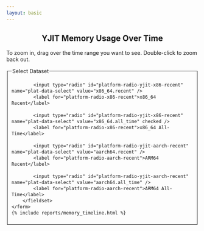 ```yaml
---
layout: basic
---
```


<!-- Load d3.js -->
<script src="https://d3js.org/d3.v5.js"></script>

<h2 style="text-align: center;">YJIT Memory Usage Over Time</h2>

<script>
var timeParser = d3.timeParse("%Y %m %d %H %M %S");
var timePrinter = d3.timeFormat("%b %d %I%p");
var data_series;
var all_series_time_range;

document.timeline_data = {} // For sharing data w/ handlers
</script>

<p>
  To zoom in, drag over the time range you want to see. Double-click to zoom back out.
</p>

<div class="timeline_report">
    <img class="graph-loading" src="/images/loading.gif" height="32" width="32" style="display: none" />
    <div class="graph-error" style="display: none"><span style="color: red; font-size: 300%;">Error Loading Data (please reload page)</span></div>
    <form>
        <fieldset id="plat-select-fieldset" style="border: 1px solid black">
            <legend>Select Dataset</legend>

            <input type="radio" id="platform-radio-yjit-x86-recent" name="plat-data-select" value="x86_64.recent" />
            <label for="platform-radio-x86-recent">x86_64 Recent</label>

            <input type="radio" id="platform-radio-yjit-x86-recent" name="plat-data-select" value="x86_64.all_time" checked />
            <label for="platform-radio-x86-recent">x86_64 All-Time</label>

            <input type="radio" id="platform-radio-yjit-aarch-recent" name="plat-data-select" value="aarch64.recent" />
            <label for="platform-radio-aarch-recent">ARM64 Recent</label>

            <input type="radio" id="platform-radio-yjit-aarch-recent" name="plat-data-select" value="aarch64.all_time" />
            <label for="platform-radio-aarch-recent">ARM64 All-Time</label>
        </fieldset>
    </form>
    {% include reports/memory_timeline.html %}
</div>

<script>
// D3 line graph, based on https://www.d3-graph-gallery.com/graph/line_basic.html
// set the dimensions and margins of the graph
var margin = {top: 10, right: 30, bottom: 70, left: 60},
    width = 800 - margin.left - margin.right,
    height = 400 - margin.top - margin.bottom;

// append the svg object to the body of the page
var svg = d3.select("#timeline_rs_chart")
  .append("svg")
    .attr("viewBox", "0 0 " + (width + margin.left + margin.right) + " " + (height + margin.top + margin.bottom))
    .attr("xmlns", "http://www.w3.org/2000/svg")
    .attr("xmlns:xlink", "http://www.w3.org/1999/xlink")
    //.attr("width", width + margin.left + margin.right)
    //.attr("height", height + margin.top + margin.bottom)
  .append("g")
    .attr("transform",
          "translate(" + margin.left + "," + margin.top + ")");

// Add X axis --> it is a date format
var x = d3.scaleTime()
    .domain([new Date(), new Date()])
    .range([ 0, width ]);
document.timeline_data.x_axis_function = x; /* Export for the event handlers */
var xAxis = d3.axisBottom(x);
var xAxisGroup = svg.append("g")
    .attr("transform", "translate(0," + height + ")")
    .attr("class", "x_axis_group")
    .call(xAxis);
xAxisGroup.selectAll("text")
    .attr("transform", "rotate(-60)")
    .style("text-anchor", "end");
document.timeline_data.x_axis = xAxis;
document.timeline_data.x_axis_group = xAxisGroup;

// Add Y axis
var y = d3.scaleLinear()
        .domain([0, 1.0])  // Dynamically set from data later
        .range([ height, 0 ]);
document.timeline_data.y_axis_function = y; /* Export for the event handlers */
document.timeline_data.y_axis = d3.axisLeft(y).tickFormat(d => `${(d / (1024 * 1024)).toFixed(1)} MiB`);
document.timeline_data.top_svg_group = svg.append("g")
  .call(document.timeline_data.y_axis);

var whiskerStrokeWidth = 1.0;
var whiskerBarWidth = 5;

var clip = svg.append("defs").append("svg:clipPath")
    .attr("id", "clip")
    .append("svg:rect")
    .attr("width", width + 30 )
    .attr("height", height + 20 )
    .attr("x", 0)
    .attr("y", -20);

// Code borrowed from https://d3-graph-gallery.com/graph/line_brushZoom.html
var idleTimeout = null;

function idled() { idleTimeout = null; }

function updateChart() {
    const extent = d3.event.selection

    // If no selection, back to initial coordinate. Otherwise, update X axis domain
    if (!extent) {
        if (!idleTimeout) {
            return (idleTimeout = setTimeout(idled, 350)); // This allows to wait a little bit
        }
        x.domain(d3.extent(all_series_time_range));
    } else {
        x.domain([x.invert(extent[0]), x.invert(extent[1])]);
        // Remove the grey brush area as soon as the selection has been done
        document.timeline_data.top_svg_group.select(".brush").call(brush.move, null);
    }
    // Update axis and circle position
    xAxisGroup.transition().duration(1000).call(xAxis)
    svg
        .selectAll("circle.whiskerdot")
        .transition().duration(1000)
        .attr("cx", function(d) { return x(d.date) } )
        .attr("cy", function(d) { return y(d.value) } )
        ;

    svg
        .selectAll("path.line")
        .transition().duration(1000)
        .attr("d", d3.line()
            .x(function(d) { return x(d.date) })
            .y(function(d) { return y(d.value) })
        );
}

var brush = d3.brushX()                 // Add the brush feature using the d3.brush function
    .extent( [ [0,0], [width,height] ] ) // initialise the brush area: start at 0,0 and finishes at width,height: it means I select the whole graph area
    .on("end", updateChart);

document.timeline_data.top_svg_group
    .append("g")
    .attr("class", "brush")
    .call(brush);

function updateDomainsAndAxesFromData() {
    // Find the new data scale based on visible series
    var minY = 0.0;
    var maxY = 1.0;
    var minX = data_series[0].time_range[0];
    var maxX = data_series[0].time_range[1];
    data_series.forEach(function (series) {
        let valueRange = series.value_range;
        if(series.visible && valueRange[0] < minY) {
            minY = valueRange[0];
        }
        if(series.visible && valueRange[1] > maxY) {
            maxY = valueRange[1];
        }
        if(series.visible && series.time_range[0] < minX) {
            minX = series.time_range[0];
        }
        if(series.visible && series.time_range[1] > maxX) {
            maxX = series.time_range[1];
        }
    });
    var yAxis = document.timeline_data.y_axis;
    var yAxisFunc = document.timeline_data.y_axis_function;

    var xAxis = document.timeline_data.x_axis;
    var xAxisFunc = document.timeline_data.x_axis_function;

    yAxisFunc.domain([minY, maxY]);
    yAxis.scale(yAxisFunc);
    document.timeline_data.top_svg_group.call(yAxis);

    xAxisFunc.domain([minX, maxX]);
    xAxis.scale(xAxisFunc);
    document.timeline_data.x_axis_group.call(xAxis);

    all_series_time_range = [minX, maxX];
}

function updateGraphFromData() {
    updateDomainsAndAxesFromData();

    // Add top-level SVG groups for data series
    svg.selectAll("g.svg_tl_data")
        .data(data_series, (item) => item.name)
        .join("g")
            .attr("class", d => "svg_tl_data " + d.name)
            .attr("visibility", d => d.visible ? "visible" : "hidden")
            ;

    data_series.forEach(function(item) {
        var group = svg.select("svg g.svg_tl_data." + item.name);

        // Add the graph line
        group.selectAll("path")
        .data([item.data])
        .join("path")
        .attr("class", "line")
        .attr("fill", "none")
        .attr("stroke", item.color)
        .attr("stroke-width", 1.5)
        .attr("d", d3.line()
            .x(function(d) { return x(d.date) })
            .y(function(d) { return y(d.value) })
            )
        .attr("clip-path", "url(#clip)");

        // Add a circle at each datapoint
        var circles = group.selectAll("circle.whiskerdot." + item.name)
        .data(item.data, (d) => d.date)
        .join("circle")
        .attr("class", "whiskerdot " + item.name)
        .attr("fill", item.color)
        .attr("r", 4.0)
        .attr("cx", function(d) { return x(d.date) } )
        .attr("cy", function(d) { return y(d.value) } )
        .attr("data-tooltip", function(d) { return item.benchmark + " at " + timePrinter(d.date) + ": " + d.value + " bytes<br/>" + item.platform + " Ruby " + d.ruby_desc; } )
        .attr("clip-path", "url(#clip)")
        ;
    });

}

function rescaleGraphFromFetchedData() {
    updateAllFromCheckboxes();
    updateGraphFromData();
}

function setRequestPending() {
    var loader = document.querySelector(".graph-loading");
    loader.style.display = "block";
    var error = document.querySelector(".graph-error");
    error.style.display = "none";
}

function setRequestFinished() {
    var loader = document.querySelector(".graph-loading");
    loader.style.display = "none";
    var error = document.querySelector(".graph-error");
    error.style.display = "none";
}

function setRequestError() {
    var loader = document.querySelector(".graph-loading");
    loader.style.display = "none";
    var error = document.querySelector(".graph-error");
    error.style.display = "block";
}

// Default to x86_64 YJIT recent-only data
setRequestPending();
fetch("/reports/timeline/memory_timeline.data.x86_64.all_time.js").then(function (response) {
    if(response.ok) {
        return response.text().then(function (data) {
            setRequestFinished();
            eval(data);
            updateGraphFromData();
            rescaleGraphFromFetchedData();

            var handler = function(event) {
                // Did they click a platform radio button? If not, we ignore it.
                if(!event.target.matches('#plat-select-fieldset input[type="radio"]')) return;

                setRequestPending();
                var newDataSet = event.target.value;
                fetch("/reports/timeline/memory_timeline.data." + newDataSet + ".js").then(function(response) {
                    if(response.ok) {
                        return response.text().then(function(data) {
                            setRequestFinished();
                            eval(data);
                            rescaleGraphFromFetchedData();
                        });
                    } else {
                        setRequestError();
                    }
                });
            };
            // If anybody clicks a platform radio button, send a new request and cancel the old one, if any.
            document.addEventListener('click', handler);
        });
    } else {
        setRequestError();
    }
});

// Handle legend and checkboxes
document.getElementById("bottom_selection_checkboxes").style.display = "block";
var checkboxes = document.querySelectorAll("#bottom_selection_checkboxes li input");

function setHashParamFromCheckboxes() {
    //console.log("setHashParamFromCheckboxes");
    var newHash = "";
    checkboxes.forEach(function (cb) {
        if(cb.checked) {
            var bench = cb.getAttribute("data-benchmark");
            newHash += "+" + bench
        }
    });
    newHash = newHash.slice(1); // Remove extra leading plus

    window.location.hash = newHash;
}

function setCheckboxesFromHashParam() {
    var hash = window.location.hash;
    var benchmarks = hash.slice(1).split("+");

    var benchHash = {};
    benchmarks.forEach(function (bench) {
        benchHash[bench] = true;
    });

    checkboxes.forEach(function (cb) {
        var bench = cb.getAttribute("data-benchmark");
        if(benchHash[bench]) {
            if(!cb.checked) {
                cb.checked = true;
            }
        } else {
            if(cb.checked) {
                cb.checked = false;
            }
        }
    });
}

function updateAllFromCheckboxes() {
    checkboxes.forEach(function(cb) {
        updateAllFromCheckbox(cb);
    });
}

function updateAllFromCheckbox(cb) {
    var bench = cb.getAttribute("data-benchmark");
    var legendBox = document.querySelector("#timeline_legend_child li[data-benchmark=\"" + bench + "\"]");

    // Find the graph series for this benchmark
    var yjitGraphSeries = document.querySelector("svg g.prod_ruby_with_yjit-" + bench);
    var nojitGraphSeries = document.querySelector("svg g.prod_ruby_no_jit-" + bench);

    var thisYJITDataSeries;
    var thisNoJITDataSeries;
    if(data_series) {
        data_series.forEach(function (series) {
            if(series.name == "prod_ruby_with_yjit-" + bench) {
                thisYJITDataSeries = series;
            }
            if(series.name == "prod_ruby_no_jit-" + bench) {
                thisNoJITDataSeries = series;
            }
        });
    }

    if(cb.checked) {
        /* Make series visible */
        if(thisYJITDataSeries) { thisYJITDataSeries.visible = true; }
        if(thisNoJITDataSeries) { thisNoJITDataSeries.visible = true; }
        legendBox.style.display = "inline-block";
        if(yjitGraphSeries) { yjitGraphSeries.style.visibility = "visible"; }
        if(nojitGraphSeries) { nojitGraphSeries.style.visibility = "visible"; }
    } else {
        /* Make series invisible */
        if(thisYJITDataSeries) { thisYJITDataSeries.visible = false; }
        if(thisNoJITDataSeries) { thisNoJITDataSeries.visible = false; }
        legendBox.style.display = "none";
        if(yjitGraphSeries) { yjitGraphSeries.style.visibility = "hidden"; }
        if(nojitGraphSeries) { nojitGraphSeries.style.visibility = "hidden"; }
    }
}

window.addEventListener("hashchange", function () {
    setCheckboxesFromHashParam();
    updateAllFromCheckboxes();
});

setCheckboxesFromHashParam();
updateAllFromCheckboxes();

checkboxes.forEach(function (cb) {
    cb.addEventListener('change', function (event) {
        updateAllFromCheckbox(this);
        updateGraphFromData();
        setHashParamFromCheckboxes();
    });
});

</script>